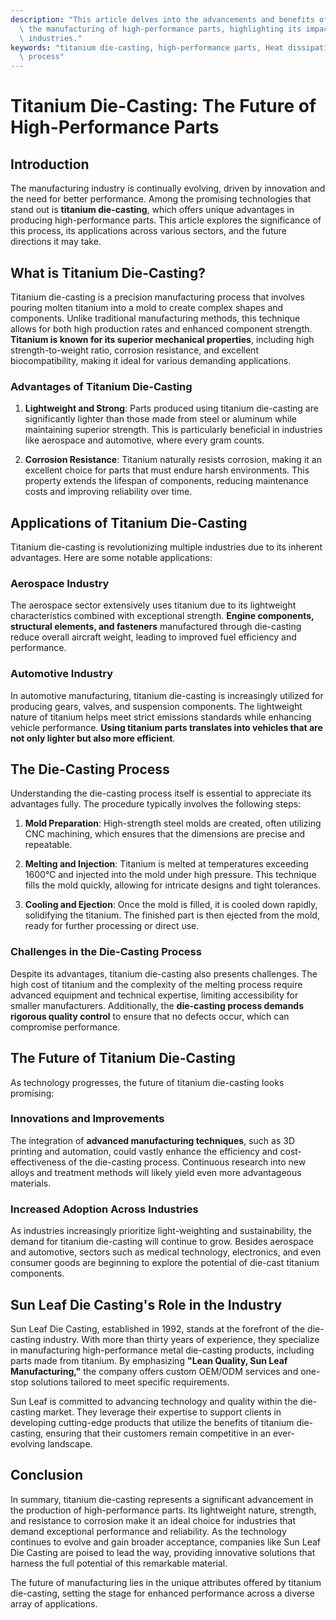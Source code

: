 ```yaml
---
description: "This article delves into the advancements and benefits of titanium die-casting in\
  \ the manufacturing of high-performance parts, highlighting its impact on various\
  \ industries."
keywords: "titanium die-casting, high-performance parts, Heat dissipation performance, Die casting\
  \ process"
---
```

# Titanium Die-Casting: The Future of High-Performance Parts

## Introduction

The manufacturing industry is continually evolving, driven by innovation and the need for better performance. Among the promising technologies that stand out is **titanium die-casting**, which offers unique advantages in producing high-performance parts. This article explores the significance of this process, its applications across various sectors, and the future directions it may take.

## What is Titanium Die-Casting?

Titanium die-casting is a precision manufacturing process that involves pouring molten titanium into a mold to create complex shapes and components. Unlike traditional manufacturing methods, this technique allows for both high production rates and enhanced component strength. **Titanium is known for its superior mechanical properties**, including high strength-to-weight ratio, corrosion resistance, and excellent biocompatibility, making it ideal for various demanding applications.

### Advantages of Titanium Die-Casting

1. **Lightweight and Strong**: Parts produced using titanium die-casting are significantly lighter than those made from steel or aluminum while maintaining superior strength. This is particularly beneficial in industries like aerospace and automotive, where every gram counts.

2. **Corrosion Resistance**: Titanium naturally resists corrosion, making it an excellent choice for parts that must endure harsh environments. This property extends the lifespan of components, reducing maintenance costs and improving reliability over time.

## Applications of Titanium Die-Casting

Titanium die-casting is revolutionizing multiple industries due to its inherent advantages. Here are some notable applications:

### Aerospace Industry

The aerospace sector extensively uses titanium due to its lightweight characteristics combined with exceptional strength. **Engine components, structural elements, and fasteners** manufactured through die-casting reduce overall aircraft weight, leading to improved fuel efficiency and performance.

### Automotive Industry

In automotive manufacturing, titanium die-casting is increasingly utilized for producing gears, valves, and suspension components. The lightweight nature of titanium helps meet strict emissions standards while enhancing vehicle performance. **Using titanium parts translates into vehicles that are not only lighter but also more efficient**.

## The Die-Casting Process

Understanding the die-casting process itself is essential to appreciate its advantages fully. The procedure typically involves the following steps:

1. **Mold Preparation**: High-strength steel molds are created, often utilizing CNC machining, which ensures that the dimensions are precise and repeatable.

2. **Melting and Injection**: Titanium is melted at temperatures exceeding 1600°C and injected into the mold under high pressure. This technique fills the mold quickly, allowing for intricate designs and tight tolerances.

3. **Cooling and Ejection**: Once the mold is filled, it is cooled down rapidly, solidifying the titanium. The finished part is then ejected from the mold, ready for further processing or direct use.

### Challenges in the Die-Casting Process

Despite its advantages, titanium die-casting also presents challenges. The high cost of titanium and the complexity of the melting process require advanced equipment and technical expertise, limiting accessibility for smaller manufacturers. Additionally, the **die-casting process demands rigorous quality control** to ensure that no defects occur, which can compromise performance.

## The Future of Titanium Die-Casting

As technology progresses, the future of titanium die-casting looks promising:

### Innovations and Improvements

The integration of **advanced manufacturing techniques**, such as 3D printing and automation, could vastly enhance the efficiency and cost-effectiveness of the die-casting process. Continuous research into new alloys and treatment methods will likely yield even more advantageous materials.

### Increased Adoption Across Industries

As industries increasingly prioritize light-weighting and sustainability, the demand for titanium die-casting will continue to grow. Besides aerospace and automotive, sectors such as medical technology, electronics, and even consumer goods are beginning to explore the potential of die-cast titanium components.

## Sun Leaf Die Casting's Role in the Industry

Sun Leaf Die Casting, established in 1992, stands at the forefront of the die-casting industry. With more than thirty years of experience, they specialize in manufacturing high-performance metal die-casting products, including parts made from titanium. By emphasizing **"Lean Quality, Sun Leaf Manufacturing,"** the company offers custom OEM/ODM services and one-stop solutions tailored to meet specific requirements.

Sun Leaf is committed to advancing technology and quality within the die-casting market. They leverage their expertise to support clients in developing cutting-edge products that utilize the benefits of titanium die-casting, ensuring that their customers remain competitive in an ever-evolving landscape.

## Conclusion

In summary, titanium die-casting represents a significant advancement in the production of high-performance parts. Its lightweight nature, strength, and resistance to corrosion make it an ideal choice for industries that demand exceptional performance and reliability. As the technology continues to evolve and gain broader acceptance, companies like Sun Leaf Die Casting are poised to lead the way, providing innovative solutions that harness the full potential of this remarkable material. 

The future of manufacturing lies in the unique attributes offered by titanium die-casting, setting the stage for enhanced performance across a diverse array of applications.
